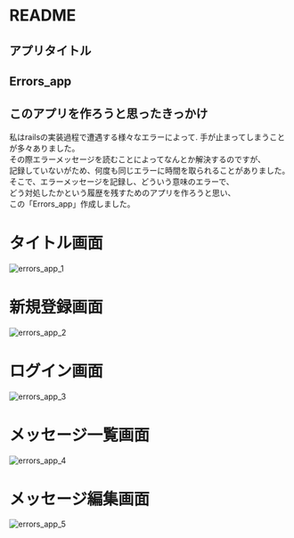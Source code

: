 # README
## アプリタイトル
## Errors_app
## このアプリを作ろうと思ったきっかけ
私はrailsの実装過程で遭遇する様々なエラーによって. 
手が止まってしまうことが多々ありました。  
その際エラーメッセージを読むことによってなんとか解決するのですが、  
記録していないがため、何度も同じエラーに時間を取られることがありました。  
そこで、エラーメッセージを記録し、どういう意味のエラーで、  
どう対処したかという履歴を残すためのアプリを作ろうと思い、  
この「Errors_app」作成しました。  
# タイトル画面
![errors_app_1](https://github.com/MoriyamaJunshi/errors_app/assets/114162789/f4b2439a-3f75-474e-8cd0-989167ed081f)
# 新規登録画面
![errors_app_2](https://github.com/MoriyamaJunshi/errors_app/assets/114162789/0a763ca0-d0cf-4688-8496-015b8fca92e9)
# ログイン画面
![errors_app_3](https://github.com/MoriyamaJunshi/errors_app/assets/114162789/950af213-3d7e-4e48-899c-a3057084bee1)
# メッセージ一覧画面
![errors_app_4](https://github.com/MoriyamaJunshi/errors_app/assets/114162789/b41483ac-ea99-4dfe-899b-9e60be9ab0a3)
# メッセージ編集画面
![errors_app_5](https://github.com/MoriyamaJunshi/errors_app/assets/114162789/9005852c-53cd-48e3-94e4-fbc590508910)